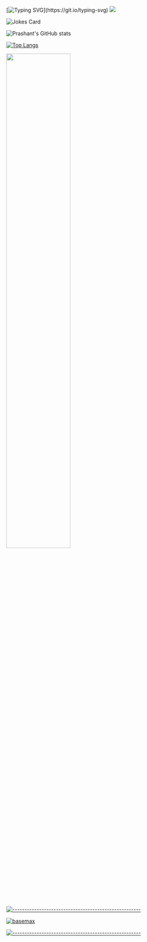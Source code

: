 [![Typing SVG](https://readme-typing-svg.herokuapp.com?size=24&width=600&lines=Welcome+To+Prashant's+GitHub+Profile!)](https://git.io/typing-svg)
![](https://komarev.com/ghpvc/?username=prashant-027)

![Jokes Card](https://readme-jokes.vercel.app/api)

![Prashant's GitHub stats](https://github-readme-stats.vercel.app/api?username=prashant-027&show_icons=true&theme=radical)


[![Top Langs](https://github-readme-stats.vercel.app/api/top-langs/?username=prashant-027&layout=compact)](https://github.com/prashant-027/github-readme-stats) <br>

  <img width="58%" src="https://github-readme-streak-stats.herokuapp.com/?user=prashant-027&theme=radical" /><br>
[![-----------------------------------------------------](
https://raw.githubusercontent.com/andreasbm/readme/master/assets/lines/aqua.png)](https://github.com/BaseMax?tab=repositories)

<a href="https://github.com/BaseMax?tab=repositories"><img src="https://github-profile-trophy.vercel.app/?username=prashant-027&column=8&margin-w=15&margin-h=15" alt="basemax"></a>

[![-----------------------------------------------------](
https://raw.githubusercontent.com/andreasbm/readme/master/assets/lines/aqua.png)](https://github.com/BaseMax?tab=repositories)

<p align="left"> <a href="https://developer.android.com" target="_blank">






